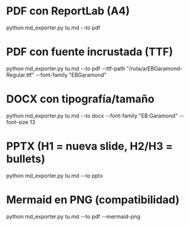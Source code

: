 # PDF con ReportLab (A4)
python md_exporter.py tu.md --to pdf

# PDF con fuente incrustada (TTF)
python md_exporter.py tu.md --to pdf --ttf-path "/ruta/a/EBGaramond-Regular.ttf" --font-family "EBGaramond"

# DOCX con tipografía/tamaño
python md_exporter.py tu.md --to docx --font-family "EB Garamond" --font-size 13

# PPTX (H1 = nueva slide, H2/H3 = bullets)
python md_exporter.py tu.md --to pptx

# Mermaid en PNG (compatibilidad)
python md_exporter.py tu.md --to pdf --mermaid-png
